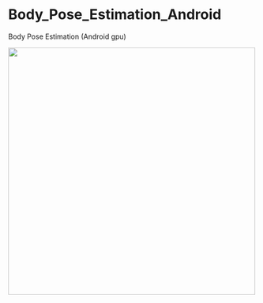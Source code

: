 # Body_Pose_Estimation_Android
Body Pose Estimation (Android gpu)



<img src="./resource/demo.gif" height="500px"/>

